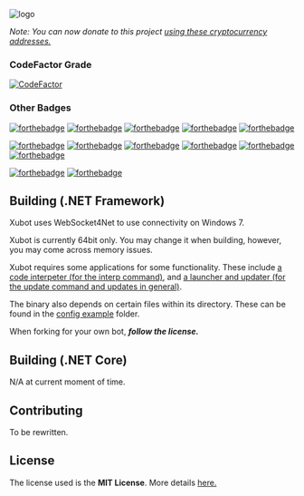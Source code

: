 ![logo](https://raw.githubusercontent.com/xubot-team/xubot/master/docs/xublogo.png)

*Note: You can now donate to this project [using these cryptocurrency addresses.](DONATE.md)*

### CodeFactor Grade
[![CodeFactor](https://www.codefactor.io/repository/github/xubot-team/xubot/badge)](https://www.codefactor.io/repository/github/xubot-team/xubot)

### Other Badges
[![forthebadge](https://forthebadge.com/images/badges/made-with-c-sharp.svg)](https://forthebadge.com)
[![forthebadge](https://forthebadge.com/images/badges/made-with-crayons.svg)](https://forthebadge.com)
[![forthebadge](https://forthebadge.com/images/badges/built-by-developers.svg)](https://forthebadge.com)
[![forthebadge](https://forthebadge.com/images/badges/built-by-codebabes.svg)](https://forthebadge.com)
[![forthebadge](https://forthebadge.com/images/badges/powered-by-electricity.svg)](https://forthebadge.com)

[![forthebadge](https://forthebadge.com/images/badges/uses-badges.svg)](https://forthebadge.com)
[![forthebadge](https://forthebadge.com/images/badges/reading-6th-grade-level.svg)](https://forthebadge.com)
[![forthebadge](https://forthebadge.com/images/badges/no-ragrets.svg)](https://forthebadge.com) 
[![forthebadge](https://forthebadge.com/images/badges/gluten-free.svg)](https://forthebadge.com) 
[![forthebadge](https://forthebadge.com/images/badges/does-not-contain-treenuts.svg)](https://forthebadge.com)
[![forthebadge](https://forthebadge.com/images/badges/60-percent-of-the-time-works-every-time.svg)](https://forthebadge.com)

[![forthebadge](https://forthebadge.com/images/badges/fuck-it-ship-it.svg)](https://forthebadge.com)
[![forthebadge](https://forthebadge.com/images/badges/you-didnt-ask-for-this.svg)](https://forthebadge.com)


## Building (.NET Framework)
Xubot uses WebSocket4Net to use connectivity on Windows 7.

Xubot is currently 64bit only. You may change it when building, however, you may come across memory issues.

Xubot requires some applications for some functionality. These include [a code interpeter (for the interp command)](xubot-code-compiler), and [a launcher and updater (for the update command and updates in general)](xubot-launcher).

The binary also depends on certain files within its directory. These can be found in the [config example](config-example) folder.

When forking for your own bot, ***follow the license.***

## Building (.NET Core)
N/A at current moment of time.

## Contributing
To be rewritten.

## License
The license used is the **MIT License**. More details [here.](LICENSE)

